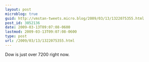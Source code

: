 ```yaml
---
layout: post
microblog: true
guid: http://vmstan-tweets.micro.blog/2009/03/13/1322075355.html
post_id: 3052136
date: 2009-03-13T09:07:08-0600
lastmod: 2009-03-13T09:07:08-0600
type: post
url: /2009/03/13/1322075355.html
---
```

Dow is just over 7200 right now.
